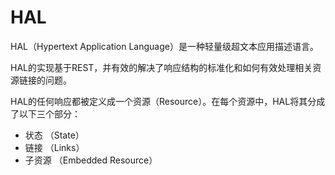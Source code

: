 # HAL
     
HAL（Hypertext Application Language）是一种轻量级超文本应用描述语言。

HAL的实现基于REST，并有效的解决了响应结构的标准化和如何有效处理相关资源链接的问题。

HAL的任何响应都被定义成一个资源（Resource）。在每个资源中，HAL将其分成了以下三个部分：

  * 状态      （State）
  * 链接      （Links）
  * 子资源 （Embedded Resource）